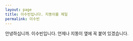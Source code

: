 ```yaml
---
layout: page
title: 이수빈입니다. 지똥이를 제일 
permalink: 이수빈
---
```


안녕하십니까. 이수빈입니다. 언제나 지똥이 옆에 꼭 붙어 있겠습니다.
